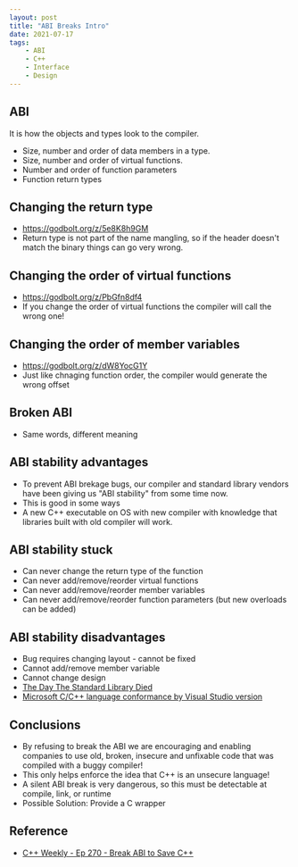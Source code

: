 ```yaml
---
layout: post
title: "ABI Breaks Intro"
date: 2021-07-17
tags:
    - ABI
    - C++
    - Interface
    - Design
---
```


## ABI

It is how the objects and types look to the compiler.
* Size, number and order of data members in a type.
* Size, number and order of virtual functions.
* Number and order of function parameters
* Function return types

## Changing the return type
* <https://godbolt.org/z/5e8K8h9GM>
* Return type is not part of the name mangling, so if the header doesn't match the binary things can go very wrong.

## Changing the order of virtual functions
* <https://godbolt.org/z/PbGfn8df4>
* If you change the order of virtual functions the compiler will call the wrong one!

## Changing the order of member variables
* <https://godbolt.org/z/dW8YocG1Y>
* Just like chnaging function order, the compiler would generate the wrong offset

## Broken ABI
* Same words, different meaning

## ABI stability advantages
* To prevent ABI brekage bugs, our compiler and standard library vendors have been giving us "ABI stability" from some time now.
* This is good in some ways
* A new C++ executable on OS with new compiler with knowledge that libraries built with old compiler will work.

## ABI stability stuck
* Can never change the return type of the function
* Can never add/remove/reorder virtual functions
* Can never add/remove/reorder member variables
* Can never add/remove/reorder function parameters (but new overloads can be added)

## ABI stability disadvantages
* Bug requires changing layout - cannot be fixed
* Cannot add/remove member variable
* Cannot change design
* [The Day The Standard Library Died](https://cor3ntin.github.io/posts/abi/)
* [Microsoft C/C++ language conformance by Visual Studio version](https://docs.microsoft.com/en-us/cpp/overview/visual-cpp-language-conformance?view=msvc-160)

## Conclusions
* By refusing to break the ABI we are encouraging and enabling companies to use old, broken, insecure and unfixable code that was compiled with a buggy compiler!
* This only helps enforce the idea that C++ is an unsecure language!
* A silent ABI break is very dangerous, so this must be detectable at compile, link, or runtime
* Possible Solution: Provide a C wrapper

## Reference
* [C++ Weekly - Ep 270 - Break ABI to Save C++](https://www.youtube.com/watch?v=By7b19YIv8Q)

